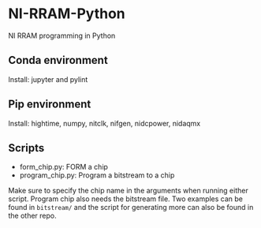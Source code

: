 # NI-RRAM-Python
NI RRAM programming in Python

## Conda environment
Install: jupyter and pylint

## Pip environment
Install: hightime, numpy, nitclk, nifgen, nidcpower, nidaqmx

## Scripts
- form_chip.py: FORM a chip
- program_chip.py: Program a bitstream to a chip

Make sure to specify the chip name in the arguments when running either script. Program chip also needs the bitstream file. Two examples can be found in `bitstream/` and the script for generating more can also be found in the other repo.
